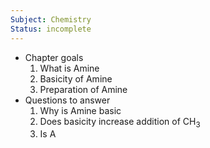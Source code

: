 ```yaml
---
Subject: Chemistry
Status: incomplete
---
```

- Chapter goals
	1. What is Amine
	2. Basicity of Amine
	3. Preparation of Amine
- Questions to answer
	1. Why is Amine basic
	2. Does basicity increase addition of CH<sub>3</sub>
	3. Is A
